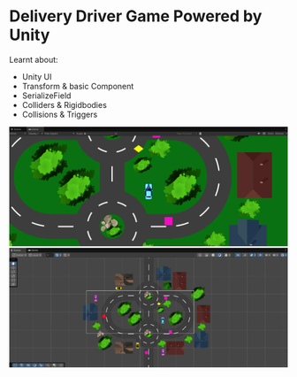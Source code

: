 # Delivery Driver Game Powered by Unity

Learnt about:
- Unity UI
- Transform & basic Component
- SerializeField
- Colliders & Rigidbodies
- Collisions & Triggers

<img src="GamePhotosForReadMe/UnityGame.png">
<img src="GamePhotosForReadMe/UnityScene.png">

